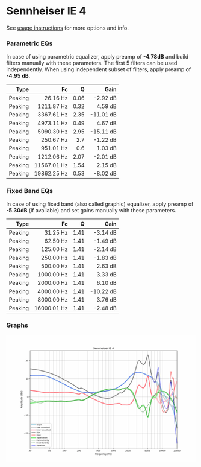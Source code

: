 # Sennheiser IE 4
See [usage instructions](https://github.com/jaakkopasanen/AutoEq#usage) for more options and info.

### Parametric EQs
In case of using parametric equalizer, apply preamp of **-4.78dB** and build filters manually
with these parameters. The first 5 filters can be used independently.
When using independent subset of filters, apply preamp of **-4.95 dB**.

| Type    | Fc          |    Q | Gain      |
|--------:|------------:|-----:|----------:|
| Peaking | 26.16 Hz    | 0.06 | -2.92 dB  |
| Peaking | 1211.87 Hz  | 0.32 | 4.59 dB   |
| Peaking | 3367.61 Hz  | 2.35 | -11.01 dB |
| Peaking | 4973.11 Hz  | 0.49 | 4.67 dB   |
| Peaking | 5090.30 Hz  | 2.95 | -15.11 dB |
| Peaking | 250.67 Hz   | 2.7  | -1.22 dB  |
| Peaking | 951.01 Hz   | 0.6  | 1.03 dB   |
| Peaking | 1212.06 Hz  | 2.07 | -2.01 dB  |
| Peaking | 11567.01 Hz | 1.54 | 2.15 dB   |
| Peaking | 19862.25 Hz | 0.53 | -8.02 dB  |

### Fixed Band EQs
In case of using fixed band (also called graphic) equalizer, apply preamp of **-5.30dB**
(if available) and set gains manually with these parameters.

| Type    | Fc          |    Q | Gain      |
|--------:|------------:|-----:|----------:|
| Peaking | 31.25 Hz    | 1.41 | -3.14 dB  |
| Peaking | 62.50 Hz    | 1.41 | -1.49 dB  |
| Peaking | 125.00 Hz   | 1.41 | -2.14 dB  |
| Peaking | 250.00 Hz   | 1.41 | -1.83 dB  |
| Peaking | 500.00 Hz   | 1.41 | 2.63 dB   |
| Peaking | 1000.00 Hz  | 1.41 | 3.33 dB   |
| Peaking | 2000.00 Hz  | 1.41 | 6.10 dB   |
| Peaking | 4000.00 Hz  | 1.41 | -10.22 dB |
| Peaking | 8000.00 Hz  | 1.41 | 3.76 dB   |
| Peaking | 16000.01 Hz | 1.41 | -2.48 dB  |

### Graphs
![](./Sennheiser%20IE%204.png)